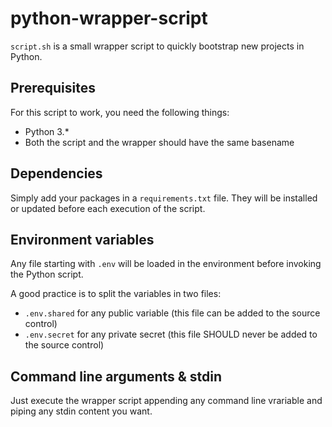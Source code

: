 # python-wrapper-script

`script.sh` is a small wrapper script to quickly bootstrap new projects in Python.

## Prerequisites

For this script to work, you need the following things:
- Python 3.*
- Both the script and the wrapper should have the same basename

## Dependencies

Simply add your packages in a `requirements.txt` file.
They will be installed or updated before each execution of the script.

## Environment variables

Any file starting with `.env` will be loaded in the environment before invoking the Python script.

A good practice is to split the variables in two files:
- `.env.shared` for any public variable (this file can be added to the source control)
- `.env.secret` for any private secret (this file SHOULD never be added to the source control)

## Command line arguments & stdin

Just execute the wrapper script appending any command line vrariable and piping any stdin content you want.
